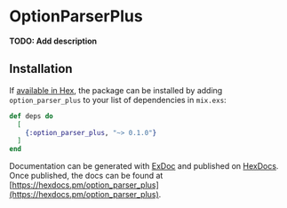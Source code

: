 # OptionParserPlus

**TODO: Add description**

## Installation

If [available in Hex](https://hex.pm/docs/publish), the package can be installed
by adding `option_parser_plus` to your list of dependencies in `mix.exs`:

```elixir
def deps do
  [
    {:option_parser_plus, "~> 0.1.0"}
  ]
end
```

Documentation can be generated with [ExDoc](https://github.com/elixir-lang/ex_doc)
and published on [HexDocs](https://hexdocs.pm). Once published, the docs can
be found at [https://hexdocs.pm/option_parser_plus](https://hexdocs.pm/option_parser_plus).

